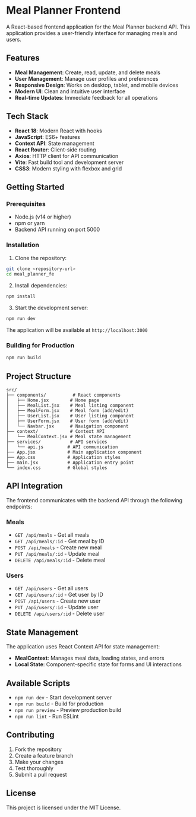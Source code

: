 # Meal Planner Frontend

A React-based frontend application for the Meal Planner backend API. This application provides a user-friendly interface for managing meals and users.

## Features

- **Meal Management**: Create, read, update, and delete meals
- **User Management**: Manage user profiles and preferences
- **Responsive Design**: Works on desktop, tablet, and mobile devices
- **Modern UI**: Clean and intuitive user interface
- **Real-time Updates**: Immediate feedback for all operations

## Tech Stack

- **React 18**: Modern React with hooks
- **JavaScript**: ES6+ features
- **Context API**: State management
- **React Router**: Client-side routing
- **Axios**: HTTP client for API communication
- **Vite**: Fast build tool and development server
- **CSS3**: Modern styling with flexbox and grid

## Getting Started

### Prerequisites

- Node.js (v14 or higher)
- npm or yarn
- Backend API running on port 5000

### Installation

1. Clone the repository:
```bash
git clone <repository-url>
cd meal_planner_fe
```

2. Install dependencies:
```bash
npm install
```

3. Start the development server:
```bash
npm run dev
```

The application will be available at `http://localhost:3000`

### Building for Production

```bash
npm run build
```

## Project Structure

```
src/
├── components/          # React components
│   ├── Home.jsx        # Home page
│   ├── MealList.jsx    # Meal listing component
│   ├── MealForm.jsx    # Meal form (add/edit)
│   ├── UserList.jsx    # User listing component
│   ├── UserForm.jsx    # User form (add/edit)
│   └── Navbar.jsx      # Navigation component
├── context/            # Context API
│   └── MealContext.jsx # Meal state management
├── services/           # API services
│   └── api.js         # API communication
├── App.jsx            # Main application component
├── App.css            # Application styles
├── main.jsx           # Application entry point
└── index.css          # Global styles
```

## API Integration

The frontend communicates with the backend API through the following endpoints:

### Meals
- `GET /api/meals` - Get all meals
- `GET /api/meals/:id` - Get meal by ID
- `POST /api/meals` - Create new meal
- `PUT /api/meals/:id` - Update meal
- `DELETE /api/meals/:id` - Delete meal

### Users
- `GET /api/users` - Get all users
- `GET /api/users/:id` - Get user by ID
- `POST /api/users` - Create new user
- `PUT /api/users/:id` - Update user
- `DELETE /api/users/:id` - Delete user

## State Management

The application uses React Context API for state management:

- **MealContext**: Manages meal data, loading states, and errors
- **Local State**: Component-specific state for forms and UI interactions

## Available Scripts

- `npm run dev` - Start development server
- `npm run build` - Build for production
- `npm run preview` - Preview production build
- `npm run lint` - Run ESLint

## Contributing

1. Fork the repository
2. Create a feature branch
3. Make your changes
4. Test thoroughly
5. Submit a pull request

## License

This project is licensed under the MIT License.
